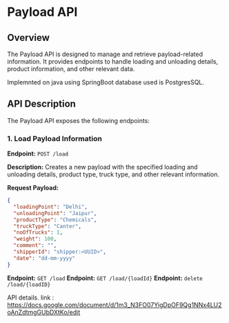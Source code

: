# Payload API

## Overview

The Payload API is designed to manage and retrieve payload-related information. It provides endpoints to handle loading and unloading details, product information, and other relevant data.

Implemnted on java using SpringBoot database used is PostgresSQL.

## API Description

The Payload API exposes the following endpoints:

### 1. Load Payload Information

**Endpoint:** `POST /load`

**Description:** Creates a new payload with the specified loading and unloading details, product type, truck type, and other relevant information.

**Request Payload:**
```json
{
  "loadingPoint": "Delhi",
  "unloadingPoint": "Jaipur",
  "productType": "Chemicals",
  "truckType": "Canter",
  "noOfTrucks": 1,
  "weight": 100,
  "comment": "",
  "shipperId": "shipper:<UUID>",
  "date": "dd-mm-yyyy"
}
```
**Endpoint:** `GET /load`
**Endpoint:** `GET /load/{loadId}`
**Endpoint:** `delete /load/{loadID}`

API details.
link : https://docs.google.com/document/d/1m3_N3FO07YigDpOF9Qg1NNx4LU2oAnZdtmgGUbDXtKo/edit
